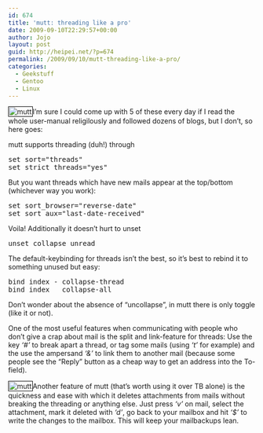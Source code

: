 ```yaml
---
id: 674
title: 'mutt: threading like a pro'
date: 2009-09-10T22:29:57+00:00
author: Jojo
layout: post
guid: http://heipei.net/?p=674
permalink: /2009/09/10/mutt-threading-like-a-pro/
categories:
  - Geekstuff
  - Gentoo
  - Linux
---
```

<img src="/weblog/mutt_threads.png" alt="mutt" class="alignleft" style="border: 1px solid black; padding: 1px;" />I&#8217;m sure I could come up with 5 of these every day if I read the whole user-manual religilously and followed dozens of blogs, but I don&#8217;t, so here goes:
  
mutt supports threading (duh!) through

<pre>set sort="threads"
set strict_threads="yes"</pre>

But you want threads which have new mails appear at the top/bottom (whichever way you work):

<pre>set sort_browser="reverse-date"
set sort_aux="last-date-received"</pre>

Voila! Additionally it doesn&#8217;t hurt to unset

<pre>unset collapse_unread</pre>

The default-keybinding for threads isn&#8217;t the best, so it&#8217;s best to rebind it to something unused but easy:

<pre>bind index - collapse-thread
bind index _ collapse-all</pre>

Don&#8217;t wonder about the absence of &#8220;uncollapse&#8221;, in mutt there is only toggle (like it or not).
  
One of the most useful features when communicating with people who don&#8217;t give a crap about mail is the split and link-feature for threads: Use the key _&#8216;#&#8217;_ to break apart a thread, or tag some mails (using _&#8216;t&#8217;_ for example) and the use the ampersand _&#8216;&&#8217;_ to link them to another mail (because some people see the &#8220;Reply&#8221; button as a cheap way to get an address into the To-field).
  
<img src="/weblog/mutt_delete_attachment.png" alt="mutt" class="aligncenter" style="border: 1px solid black; padding: 1px;" />Another feature of mutt (that&#8217;s worth using it over TB alone) is the quickness and ease with which it deletes attachments from mails without breaking the threading or anything else. Just press _&#8216;v&#8217;_ on mail, select the attachment, mark it deleted with _&#8216;d&#8217;_, go back to your mailbox and hit _&#8216;$&#8217;_ to write the changes to the mailbox. This will keep your mailbackups lean.

